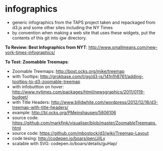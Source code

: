 # infographics

 * generic infographics from the TAPS project taken and repackaged from d3.js and some other sites including the NY Times
 * by convention when making a web site that uses these widgets, put the contents of this git into _igw_ directory.

__To Review: Best Infographics from NYT__: http://www.smallmeans.com/new-york-times-infographics/

__To Test: Zoomabble Treemaps__:
* Zoomable Treemaps:  http://bost.ocks.org/mike/treemap
* with Tooltips: http://grokbase.com/t/gg/d3-js/141n1h8761/adding-tooltips-to-d3-zoomable-treemap
* with infobuttton on hover: http://www.nytimes.com/packages/html/newsgraphics/2011/0119-budget/
* with Title Headers: http://www.billdwhite.com/wordpress/2012/12/16/d3-treemap-with-title-headers/
* example: http://bl.ocks.org/PMeinshausen/5806106
* source code: https://github.com/markfink/visualiser/blob/master/ZoomableTreemaps.html
* source code: https://github.com/mbostock/d3/wiki/Treemap-Layout
* code tesing: http://codepen.io/boars/pen/JjILy
* scalable with SVG: codepen.io/boars/details/guHap/



